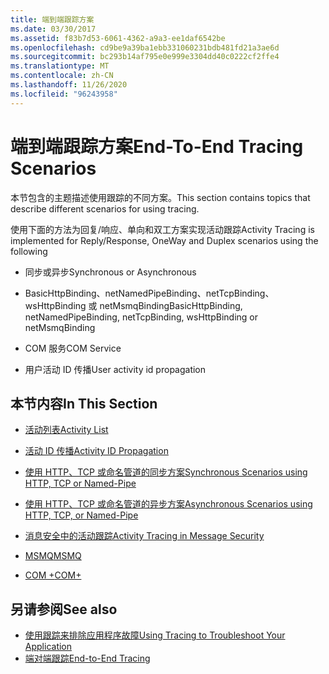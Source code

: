 ```yaml
---
title: 端到端跟踪方案
ms.date: 03/30/2017
ms.assetid: f83b7d53-6061-4362-a9a3-ee1daf6542be
ms.openlocfilehash: cd9be9a39ba1ebb331060231bdb481fd21a3ae6d
ms.sourcegitcommit: bc293b14af795e0e999e3304dd40c0222cf2ffe4
ms.translationtype: MT
ms.contentlocale: zh-CN
ms.lasthandoff: 11/26/2020
ms.locfileid: "96243958"
---
```

# <a name="end-to-end-tracing-scenarios"></a><span data-ttu-id="70742-102">端到端跟踪方案</span><span class="sxs-lookup"><span data-stu-id="70742-102">End-To-End Tracing Scenarios</span></span>

<span data-ttu-id="70742-103">本节包含的主题描述使用跟踪的不同方案。</span><span class="sxs-lookup"><span data-stu-id="70742-103">This section contains topics that describe different scenarios for using tracing.</span></span>  
  
 <span data-ttu-id="70742-104">使用下面的方法为回复/响应、单向和双工方案实现活动跟踪</span><span class="sxs-lookup"><span data-stu-id="70742-104">Activity Tracing is implemented for Reply/Response, OneWay and Duplex scenarios using the following</span></span>  
  
- <span data-ttu-id="70742-105">同步或异步</span><span class="sxs-lookup"><span data-stu-id="70742-105">Synchronous or Asynchronous</span></span>  
  
- <span data-ttu-id="70742-106">BasicHttpBinding、netNamedPipeBinding、netTcpBinding、wsHttpBinding 或 netMsmqBinding</span><span class="sxs-lookup"><span data-stu-id="70742-106">BasicHttpBinding, netNamedPipeBinding, netTcpBinding, wsHttpBinding or netMsmqBinding</span></span>  
  
- <span data-ttu-id="70742-107">COM 服务</span><span class="sxs-lookup"><span data-stu-id="70742-107">COM Service</span></span>  
  
- <span data-ttu-id="70742-108">用户活动 ID 传播</span><span class="sxs-lookup"><span data-stu-id="70742-108">User activity id propagation</span></span>  
  
## <a name="in-this-section"></a><span data-ttu-id="70742-109">本节内容</span><span class="sxs-lookup"><span data-stu-id="70742-109">In This Section</span></span>  
  
- [<span data-ttu-id="70742-110">活动列表</span><span class="sxs-lookup"><span data-stu-id="70742-110">Activity List</span></span>](activity-list.md)  
  
- [<span data-ttu-id="70742-111">活动 ID 传播</span><span class="sxs-lookup"><span data-stu-id="70742-111">Activity ID Propagation</span></span>](activity-id-propagation.md)  
  
- [<span data-ttu-id="70742-112">使用 HTTP、TCP 或命名管道的同步方案</span><span class="sxs-lookup"><span data-stu-id="70742-112">Synchronous Scenarios using HTTP, TCP or Named-Pipe</span></span>](synchronous-scenarios-using-http-tcp-or-named-pipe.md)  
  
- [<span data-ttu-id="70742-113">使用 HTTP、TCP 或命名管道的异步方案</span><span class="sxs-lookup"><span data-stu-id="70742-113">Asynchronous Scenarios using HTTP, TCP, or Named-Pipe</span></span>](asynchronous-scenarios-using-http-tcp-or-named-pipe.md)  
  
- [<span data-ttu-id="70742-114">消息安全中的活动跟踪</span><span class="sxs-lookup"><span data-stu-id="70742-114">Activity Tracing in Message Security</span></span>](activity-tracing-in-message-security.md)  
  
- [<span data-ttu-id="70742-115">MSMQ</span><span class="sxs-lookup"><span data-stu-id="70742-115">MSMQ</span></span>](msmq.md)  
  
- [<span data-ttu-id="70742-116">COM +</span><span class="sxs-lookup"><span data-stu-id="70742-116">COM+</span></span>](com.md)  
  
## <a name="see-also"></a><span data-ttu-id="70742-117">另请参阅</span><span class="sxs-lookup"><span data-stu-id="70742-117">See also</span></span>

- [<span data-ttu-id="70742-118">使用跟踪来排除应用程序故障</span><span class="sxs-lookup"><span data-stu-id="70742-118">Using Tracing to Troubleshoot Your Application</span></span>](using-tracing-to-troubleshoot-your-application.md)
- [<span data-ttu-id="70742-119">端对端跟踪</span><span class="sxs-lookup"><span data-stu-id="70742-119">End-to-End Tracing</span></span>](end-to-end-tracing.md)
